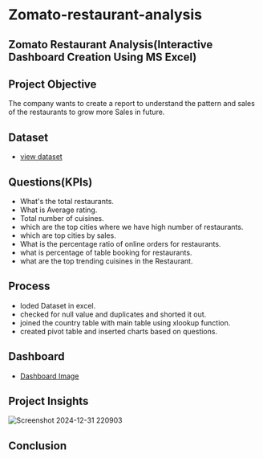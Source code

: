 # Zomato-restaurant-analysis

## Zomato Restaurant Analysis(Interactive Dashboard Creation Using MS Excel)

## Project Objective 
The company wants to create a report to understand the pattern and sales of the restaurants to grow more Sales in future.

## Dataset 
- <a href="https://github.com/ChandraMohaniitm/Zomato-restaurant-analysis/blob/main/restaurant_data_cl.xlsx">view dataset</a>

## Questions(KPIs)
- What's the total restaurants.
- What is Average rating.
- Total number of cuisines. 
- which are the top cities where we have high number of restaurants.
- which are top cities by sales.
- What is the percentage ratio of online orders for restaurants. 
- what is percentage of table booking for restaurants.
- what are the top trending cuisines in the Restaurant.

## Process
- loded Dataset in excel. 
- checked for null value and duplicates and shorted it out.
- joined the country table with main table using xlookup function.
- created pivot table and inserted charts based on questions. 

## Dashboard 
- <a href="https://github.com/ChandraMohaniitm/Zomato-restaurant-analysis/blob/main/Screenshot%202024-12-31%20220903.png">Dashboard Image</a>

## Project Insights 

 ![Screenshot 2024-12-31 220903](https://github.com/user-attachments/assets/9064becb-7225-4d05-bb21-110de05f61f5)

## Conclusion
